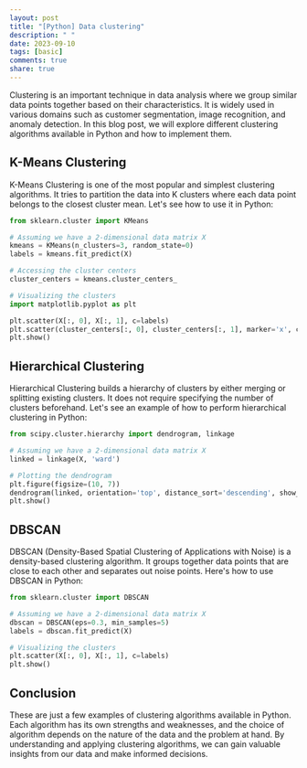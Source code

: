 ```yaml
---
layout: post
title: "[Python] Data clustering"
description: " "
date: 2023-09-10
tags: [basic]
comments: true
share: true
---
```


Clustering is an important technique in data analysis where we group similar data points together based on their characteristics. It is widely used in various domains such as customer segmentation, image recognition, and anomaly detection. In this blog post, we will explore different clustering algorithms available in Python and how to implement them.

## K-Means Clustering

K-Means Clustering is one of the most popular and simplest clustering algorithms. It tries to partition the data into K clusters where each data point belongs to the closest cluster mean. Let's see how to use it in Python:

```python
from sklearn.cluster import KMeans

# Assuming we have a 2-dimensional data matrix X
kmeans = KMeans(n_clusters=3, random_state=0)
labels = kmeans.fit_predict(X)

# Accessing the cluster centers
cluster_centers = kmeans.cluster_centers_

# Visualizing the clusters
import matplotlib.pyplot as plt

plt.scatter(X[:, 0], X[:, 1], c=labels)
plt.scatter(cluster_centers[:, 0], cluster_centers[:, 1], marker='x', color='red')
plt.show()
```

## Hierarchical Clustering

Hierarchical Clustering builds a hierarchy of clusters by either merging or splitting existing clusters. It does not require specifying the number of clusters beforehand. Let's see an example of how to perform hierarchical clustering in Python:

```python
from scipy.cluster.hierarchy import dendrogram, linkage

# Assuming we have a 2-dimensional data matrix X
linked = linkage(X, 'ward')

# Plotting the dendrogram
plt.figure(figsize=(10, 7))
dendrogram(linked, orientation='top', distance_sort='descending', show_leaf_counts=True)
plt.show()
```

## DBSCAN

DBSCAN (Density-Based Spatial Clustering of Applications with Noise) is a density-based clustering algorithm. It groups together data points that are close to each other and separates out noise points. Here's how to use DBSCAN in Python:

```python
from sklearn.cluster import DBSCAN

# Assuming we have a 2-dimensional data matrix X
dbscan = DBSCAN(eps=0.3, min_samples=5)
labels = dbscan.fit_predict(X)

# Visualizing the clusters
plt.scatter(X[:, 0], X[:, 1], c=labels)
plt.show()
```

## Conclusion

These are just a few examples of clustering algorithms available in Python. Each algorithm has its own strengths and weaknesses, and the choice of algorithm depends on the nature of the data and the problem at hand. By understanding and applying clustering algorithms, we can gain valuable insights from our data and make informed decisions.